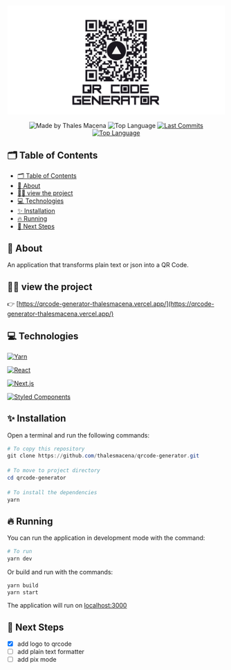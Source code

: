<div align="center">
  <br />
  <a href="https://qrcode-generator-thalesmacena.vercel.app/"><img src=".github/banner.svg" width="546" alt="QR-Code Generator" /></a>
  <br />
  <p>
    <img src="https://img.shields.io/badge/made%20by-Thales%20Macena-2D325E?labelColor=F0DB4F&style=for-the-badge&logo=visual-studio-code&logoColor=2D325E" alt="Made by Thales Macena">
    <img alt="Top Language" src="https://img.shields.io/github/languages/top/thalesmacena/qrcode-generator?color=2D325E&labelColor=F0DB4F&style=for-the-badge&logo=typescript&logoColor=2D325E">
    <a href="https://github.com/thalesmacena/qrcode-generator/commits/master">
      <img alt="Last Commits" src="https://img.shields.io/github/last-commit/thalesmacena/qrcode-generator?color=2D325E&labelColor=F0DB4F&style=for-the-badge&logo=github&logoColor=2D325E">
    </a>
<a href="https://github.com/thalesmacena/qrcode-generator/issues"><img alt="Top Language" src="https://img.shields.io/github/issues-raw/thalesmacena/qrcode-generator?color=2D325E&labelColor=F0DB4F&style=for-the-badge&logo=github&logoColor=2D325E"></a>
  </p>
</div>

## 🗂 Table of Contents
- [🗂 Table of Contents](#-table-of-contents)
- [📑 About](#-about)
- [🕵️‍♂️ view the project](#️️-view-the-project)
- [💻 Technologies](#-technologies)
- [✨ Installation](#-installation)
- [🔥 Running](#-running)
- [🏃 Next Steps](#-next-steps)
  
  
## 📑 About

An application that transforms plain text or json into a QR Code.

## 🕵️‍♂️ view the project
👉 [https://qrcode-generator-thalesmacena.vercel.app/](https://qrcode-generator-thalesmacena.vercel.app/)

## 💻 Technologies

<a href="https://yarnpkg.com/"><img src="https://img.shields.io/badge/-Yarn-2D325E?labelColor=F0DB4F&style=for-the-badge&logo=yarn&logoColor=2D325E" alt="Yarn"></a>

<a href="https://reactjs.org/"><img src="https://img.shields.io/badge/-React-2D325E?labelColor=F0DB4F&style=for-the-badge&logo=react&logoColor=2D325E" alt="React"></a>

<a href="https://nextjs.org/"><img src="https://img.shields.io/badge/-Next.js-2D325E?labelColor=F0DB4F&style=for-the-badge&logo=next.js&logoColor=2D325E" alt="Next.js"></a>

<a href="https://styled-components.com/"><img src="https://img.shields.io/badge/-Styled%20Components-2D325E?labelColor=F0DB4F&style=for-the-badge&logo=styled-components&logoColor=2D325E" alt="Styled Components"></a>


## ✨ Installation
Open a terminal and run the following commands:

```PowerShell
# To copy this repository
git clone https://github.com/thalesmacena/qrcode-generator.git

# To move to project directory
cd qrcode-generator

# To install the dependencies
yarn
```

## 🔥 Running
You can run the application in development mode with the command:
```Powershell
# To run
yarn dev
```

Or build and run with the commands:
```
yarn build
yarn start
```

The application will run on [localhost:3000](http://localhost:3000/)

## 🏃 Next Steps
- [x] add logo to qrcode
- [ ] add plain text formatter
- [ ] add pix mode
